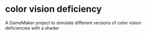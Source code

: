 # color vision deficiency
 A GameMaker project to simulate different versions of color vision deficiencies with a shader
